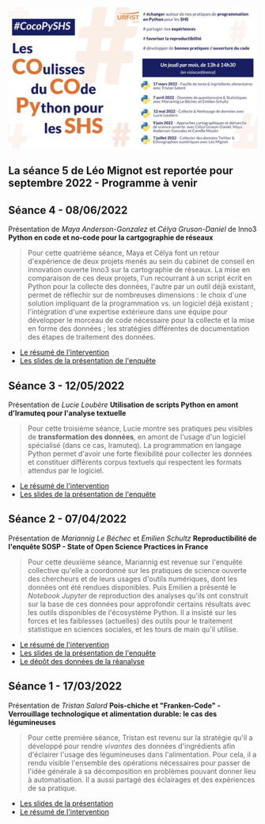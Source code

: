 

![CocoPySHS](https://github.com/pyshs/cocopyshs/blob/main/img/cocopyshs.png)

## La séance 5 de Léo Mignot est reportée pour septembre 2022 - Programme à venir


## Séance 4 - 08/06/2022

Présentation de *Maya Anderson-Gonzalez* et *Célya Gruson-Daniel* de Inno3 **Python en code et no-code pour la cartgographie de réseaux**

> Pour cette quatrième séance, Maya et Célya font un retour d'expérience de deux projets menés au sein du cabinet de conseil en innovation ouverte Inno3 sur la cartographie de réseaux. La mise en comparaison de ces deux projets, l'un recourrant à un script écrit en Python pour la collecte des données, l'autre par un outil déjà existant, permet de réflechir sur de nombreuses dimensions : le choix d'une solution impliquant de la programmation vs. un logiciel déjà existant ; l'intégration d'une expertise extérieure dans une équipe pour développer le morceau de code nécessaire pour la collecte et la mise en forme des données ; les stratégies différentes de documentation des étapes de traitement des données. 

- [Le résumé de l'intervention](https://github.com/pyshs/cocopyshs/blob/main/docs/resume_seance4.md)
- [Les slides de la présentation de l'enquête]()

## Séance 3 - 12/05/2022

Présentation de *Lucie Loubère* **Utilisation de scripts Python en amont d'Iramuteq pour l'analyse textuelle**

> Pour cette troisième séance, Lucie montre ses pratiques peu visibles de **transformation des données**, en amont de l'usage d'un logiciel spécialisé (dans ce cas, Iramuteq). La programmation en langage Python permet d'avoir une forte flexibilité pour collecter les données et constituer différents corpus textuels qui respectent les formats attendus par le logiciel.

- [Le résumé de l'intervention](https://github.com/pyshs/cocopyshs/blob/main/docs/resume_seance3.md)
- [Les slides de la présentation de l'enquête](https://github.com/pyshs/cocopyshs/blob/main/docs/seance3_Lucie_Loubere.pdf)


## Séance 2 - 07/04/2022

Présentation de *Mariannig Le Béchec* et *Emilien Schultz* **Reproductibilité de l'enquête SOSP - State of Open Science Practices in France**

> Pour cette deuxième séance, Mariannig est revenue sur l'enquête collective qu'elle a coordonné sur les pratiques de science ouverte des chercheurs et de leurs usages d'outils numériques, dont les données ont été rendues disponibles. Puis Emilien a présenté le *Notebook Jupyter* de reproduction des analyses qu'ils ont construit sur la base de ces données pour approfondir certains résultats avec les outils disponibles de l'écosystème Python. Il a insisté sur les forces et les faiblesses (actuelles) des outils pour le traitement statistique en sciences sociales, et les tours de main qu'il utilise.

- [Le résumé de l'intervention](https://github.com/pyshs/cocopyshs/blob/main/docs/resume_seance2.md)
- [Les slides de la présentation de l'enquête](https://github.com/pyshs/cocopyshs/blob/main/docs/seance2_Mariannig_Le_Bechec.pdf)
- [Le dépôt des données de la réanalyse](https://github.com/emilienschultz/sosppyshs)

## Séance 1 - 17/03/2022

Présentation de *Tristan Salord* **Pois-chiche et "Franken-Code" - Verrouillage technologique et alimentation durable: le cas des légumineuses**

> Pour cette première séance, Tristan est revenu sur la stratégie qu'il a développé pour rendre *vivantes* des données d'ingrédients afin d'éclairer l'usage des légumineuses dans l'alimentation. Pour cela, il a rendu visible l'ensemble des opérations nécessaires pour passer de l'idée générale à sa décomposition en problèmes pouvant donner lieu à automatisation. Il a aussi partagé des éclairages et des expériences de sa pratique.

- [Les slides de la présentation](https://github.com/pyshs/cocopyshs/blob/main/docs/seance1_Tristan_Salord.pdf)
- [Le résumé de l'intervention](https://github.com/pyshs/cocopyshs/blob/main/docs/resume_seance1.md)
